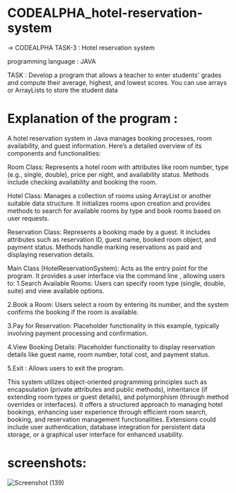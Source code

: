 # CODEALPHA_hotel-reservation-system

->  CODEALPHA TASK-3 : Hotel reservation system 

programming language : JAVA

TASK :
Develop a program that allows a teacher to enter
students' grades and compute their average,
highest, and lowest scores. You can use arrays or
ArrayLists to store the student data

# Explanation of the program :

A hotel reservation system in Java manages booking processes, room availability, and guest information. Here’s a detailed overview of its components and functionalities:



Room Class: Represents a hotel room with attributes like room number, type (e.g., single, double), price per night, and availability status. Methods include checking availability and booking the room.



Hotel Class: Manages a collection of rooms using ArrayList or another suitable data structure. It initializes rooms upon creation and provides methods to search for available rooms by type and book rooms based on user requests.



Reservation Class: Represents a booking made by a guest. It includes attributes such as reservation ID, guest name, booked room object, and payment status. Methods handle marking reservations as paid and displaying reservation details.



Main Class (HotelReservationSystem): Acts as the entry point for the program. It provides a user interface via the command line , allowing users to:
 1.Search Available Rooms: Users can specify room type (single, double, suite) and view available options.
 
 2.Book a Room: Users select a room by entering its number, and the system confirms the booking if the room is available.
 
 3.Pay for Reservation: Placeholder functionality in this example, typically involving payment processing and confirmation.
 
 4.View Booking Details: Placeholder functionality to display reservation details like guest name, room number, total cost, and payment status.
 
 5.Exit : Allows users to exit the program.



This system utilizes object-oriented programming principles such as encapsulation (private attributes and public methods), inheritance (if extending room types or guest details), and polymorphism (through method overrides or interfaces). It offers a structured approach to managing hotel bookings, enhancing user experience through efficient room search, booking, and reservation management functionalities. Extensions could include user authentication, database integration for persistent data storage, or a graphical user interface for enhanced usability.

# screenshots:

![Screenshot (139)](https://github.com/sathwik905/CODEALPHA_hotel-reservation-system/assets/136954227/a0e7bff0-6a62-41a7-884c-c742c2a53d86)
